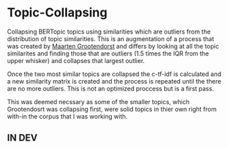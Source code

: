 # Topic-Collapsing
Collapsing BERTopic topics using similarities which are outliers from the distribution of topic similarities. 
This is an augmentation of a process that was created by [Maarten Grootendorst](https://towardsdatascience.com/topic-modeling-with-bert-779f7db187e6) and differs by looking at all the
topic similarites and finding those that are outliers (1.5 times the IQR from the upper whisker) and collapses 
that largest outlier.

Once the two most similar topics are collapsed the c-tf-idf is calculated and a new similarity matrix is created
and the process is repeated until the there are no more outliers. This is not an optimized proccess but is a first pass.

This was deemed necssary as some of the smaller topics, which Grootendosrt was collapsing first, were solid topics in thier own right
from with-in the corpus that I was working with. 

## IN DEV

